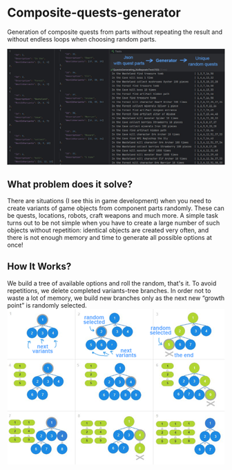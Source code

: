 # Composite-quests-generator
Generation of composite quests from parts without repeating the result and without endless loops when choosing random parts.

![Image alt](https://github.com/Siuniaev/Composite-quests-generator/blob/main/promo.jpg)

## What problem does it solve?
There are situations (I see this in game development) when you need to create variants of game objects from component parts randomly. These can be quests, locations, robots, craft weapons and much more. A simple task turns out to be not simple when you have to create a large number of such objects without repetition: identical objects are created very often, and there is not enough memory and time to generate all possible options at once!

## How It Works?
We build a tree of available options and roll the random, that's it. To avoid repetitions, we delete completed variants-tree branches. In order not to waste a lot of memory, we build new branches only as the next new “growth point” is randomly selected.
![Image alt](https://github.com/Siuniaev/Composite-quests-generator/blob/main/tree_view.png)